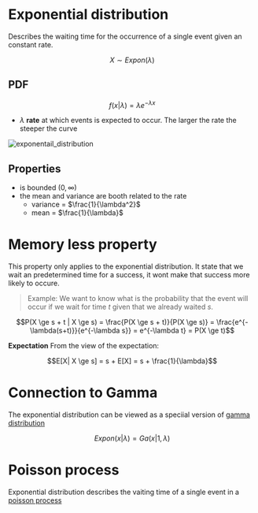 # Exponential distribution
Describes the waiting time for the occurrence of a single event given an constant rate. 

$$
X \sim Expon(\lambda)
$$
## PDF

$$f(x|\lambda) = \lambda e^{-\lambda x} $$

* $\lambda$ **rate** at which events is expected to occur. The larger the rate the steeper the curve

![exponentail_distribution](../.images/exponential_distribution_shape.png)

## Properties
* is bounded $(0, \infty)$
* the mean and variance are booth related to the rate 
  * variance = $\frac{1}{\lambda^2}$
  * mean = $\frac{1}{\lambda}$


# Memory less property
This property only applies to the exponential distribution. It state that we wait an predetermined time for a success, it wont make that success more likely to occure.

> Example:
We want to know what is the probability that the event will occur if we wait for time $t$ given that we already waited $s$.

$$P(X \ge s + t | X \ge s) = \frac{P(X \ge s + t)}{P(X \ge s)} = \frac{e^{-\lambda(s+t)}}{e^{-\lambda s}} = e^{-\lambda t} = P(X \ge t)$$

**Expectation**
From the view of the expectation:

$$E[X| X \ge s] = s + E[X] = s + \frac{1}{\lambda}$$


# Connection to Gamma
The exponential distribution can be viewed as a speciial version of [gamma distribution](gamma_distribution.md)

$$Expon(x| \lambda) = Ga(x| 1, \lambda) $$

# Poisson process
Exponential distribution describes the vaiting time of a single event in a [poisson process](poisson_process.md)
